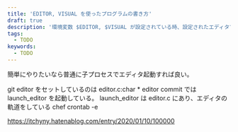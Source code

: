 ```yaml
---
title: 'EDITOR, VISUAL を使ったプログラムの書き方'
draft: true
description: '環境変数 $EDITOR, $VISUAL が設定されている時、設定されたエディタでファイルを編集できるプログラムの作り方'
tags:
  - TODO
keywords:
  - TODO
---
```


簡単にやりたいなら普通に子プロセスでエディタ起動すれば良い。

git
  editor をセットしているのは editor.c:char * editor
  commit では launch_editor を起動している。
  launch_editor は editor.c にあり、エディタの軌道をしている
chef
crontab -e

https://itchyny.hatenablog.com/entry/2020/01/10/100000

